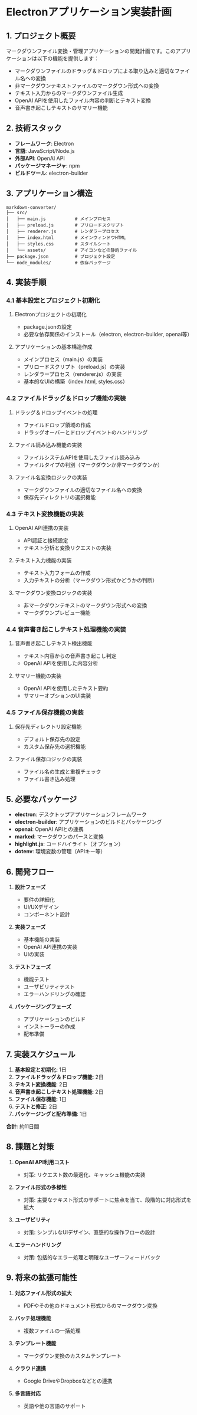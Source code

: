 # Electronアプリケーション実装計画

## 1. プロジェクト概要

マークダウンファイル変換・管理アプリケーションの開発計画です。このアプリケーションは以下の機能を提供します：

- マークダウンファイルのドラッグ＆ドロップによる取り込みと適切なファイル名への変換
- 非マークダウンテキストファイルのマークダウン形式への変換
- テキスト入力からのマークダウンファイル生成
- OpenAI APIを使用したファイル内容の判断とテキスト変換
- 音声書き起こしテキストのサマリー機能

## 2. 技術スタック

- **フレームワーク**: Electron
- **言語**: JavaScript/Node.js
- **外部API**: OpenAI API
- **パッケージマネージャ**: npm
- **ビルドツール**: electron-builder

## 3. アプリケーション構造

```
markdown-converter/
├── src/
│   ├── main.js           # メインプロセス
│   ├── preload.js        # プリロードスクリプト
│   ├── renderer.js       # レンダラープロセス
│   ├── index.html        # メインウィンドウHTML
│   ├── styles.css        # スタイルシート
│   └── assets/           # アイコンなどの静的ファイル
├── package.json          # プロジェクト設定
└── node_modules/         # 依存パッケージ
```

## 4. 実装手順

### 4.1 基本設定とプロジェクト初期化

1. Electronプロジェクトの初期化
   - package.jsonの設定
   - 必要な依存関係のインストール（electron, electron-builder, openai等）

2. アプリケーションの基本構造作成
   - メインプロセス（main.js）の実装
   - プリロードスクリプト（preload.js）の実装
   - レンダラープロセス（renderer.js）の実装
   - 基本的なUIの構築（index.html, styles.css）

### 4.2 ファイルドラッグ＆ドロップ機能の実装

1. ドラッグ＆ドロップイベントの処理
   - ファイルドロップ領域の作成
   - ドラッグオーバーとドロップイベントのハンドリング

2. ファイル読み込み機能の実装
   - ファイルシステムAPIを使用したファイル読み込み
   - ファイルタイプの判別（マークダウンか非マークダウンか）

3. ファイル名変換ロジックの実装
   - マークダウンファイルの適切なファイル名への変換
   - 保存先ディレクトリの選択機能

### 4.3 テキスト変換機能の実装

1. OpenAI API連携の実装
   - API認証と接続設定
   - テキスト分析と変換リクエストの実装

2. テキスト入力機能の実装
   - テキスト入力フォームの作成
   - 入力テキストの分析（マークダウン形式かどうかの判断）

3. マークダウン変換ロジックの実装
   - 非マークダウンテキストのマークダウン形式への変換
   - マークダウンプレビュー機能

### 4.4 音声書き起こしテキスト処理機能の実装

1. 音声書き起こしテキスト検出機能
   - テキスト内容からの音声書き起こし判定
   - OpenAI APIを使用した内容分析

2. サマリー機能の実装
   - OpenAI APIを使用したテキスト要約
   - サマリーオプションのUI実装

### 4.5 ファイル保存機能の実装

1. 保存先ディレクトリ設定機能
   - デフォルト保存先の設定
   - カスタム保存先の選択機能

2. ファイル保存ロジックの実装
   - ファイル名の生成と重複チェック
   - ファイル書き込み処理

## 5. 必要なパッケージ

- **electron**: デスクトップアプリケーションフレームワーク
- **electron-builder**: アプリケーションのビルドとパッケージング
- **openai**: OpenAI APIとの連携
- **marked**: マークダウンのパースと変換
- **highlight.js**: コードハイライト（オプション）
- **dotenv**: 環境変数の管理（APIキー等）

## 6. 開発フロー

1. **設計フェーズ**
   - 要件の詳細化
   - UI/UXデザイン
   - コンポーネント設計

2. **実装フェーズ**
   - 基本機能の実装
   - OpenAI API連携の実装
   - UIの実装

3. **テストフェーズ**
   - 機能テスト
   - ユーザビリティテスト
   - エラーハンドリングの確認

4. **パッケージングフェーズ**
   - アプリケーションのビルド
   - インストーラーの作成
   - 配布準備

## 7. 実装スケジュール

1. **基本設定と初期化**: 1日
2. **ファイルドラッグ＆ドロップ機能**: 2日
3. **テキスト変換機能**: 2日
4. **音声書き起こしテキスト処理機能**: 2日
5. **ファイル保存機能**: 1日
6. **テストと修正**: 2日
7. **パッケージングと配布準備**: 1日

**合計**: 約11日間

## 8. 課題と対策

1. **OpenAI API利用コスト**
   - 対策: リクエスト数の最適化、キャッシュ機能の実装

2. **ファイル形式の多様性**
   - 対策: 主要なテキスト形式のサポートに焦点を当て、段階的に対応形式を拡大

3. **ユーザビリティ**
   - 対策: シンプルなUIデザイン、直感的な操作フローの設計

4. **エラーハンドリング**
   - 対策: 包括的なエラー処理と明確なユーザーフィードバック

## 9. 将来の拡張可能性

1. **対応ファイル形式の拡大**
   - PDFやその他のドキュメント形式からのマークダウン変換

2. **バッチ処理機能**
   - 複数ファイルの一括処理

3. **テンプレート機能**
   - マークダウン変換のカスタムテンプレート

4. **クラウド連携**
   - Google DriveやDropboxなどとの連携

5. **多言語対応**
   - 英語や他の言語のサポート
